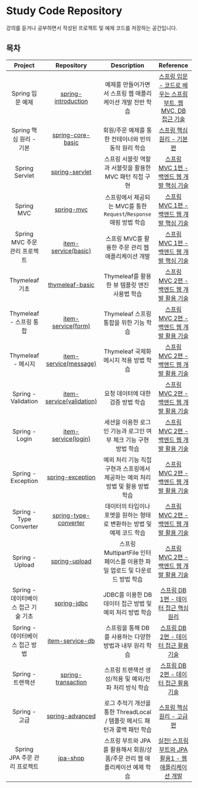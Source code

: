 # Study Code Repository

강의를 듣거나 공부하면서 작성된 프로젝트 및 예제 코드를 저장하는 공간입니다.

## 목차

|         Project          |                                      Repository                                       |                   Description                    |                                        Reference                                         |
|:------------------------:|:-------------------------------------------------------------------------------------:|:------------------------------------------------:|:----------------------------------------------------------------------------------------:|
|       Spring 입문 예제       |   [spring-introduction](https://hyoguoo@github.com/hyoguoo/spring-introduction.git)   |         예제를 만들어가면서 스프링 웹 애플리케이션 개발 전반 학습         | [스프링 입문 - 코드로 배우는 스프링 부트, 웹 MVC, DB 접근 기술](https://www.inflearn.com/course/스프링-입문-스프링부트) |
|    Spring 핵심 원리 - 기본     |     [spring-core-basic](https://hyoguoo@github.com/hyoguoo/spring-core-basic.git)     |          회원/주문 예제를 통한 컨테이너와 빈의 동작 원리 학습          |             [스프링 핵심 원리 - 기본편](https://www.inflearn.com/course/스프링-핵심-원리-기본편)             |
|      Spring Servlet      |        [spring-servlet](https://hyoguoo@github.com/hyoguoo/spring-servlet.git)        |        스프링 서블릿 역할과 서블릿을 활용한 MVC 패턴 직접 구현         |         [스프링 MVC 1편 - 백엔드 웹 개발 핵심 기술](https://www.inflearn.com/course/스프링-mvc-1)         |
|        Spring MVC        |            [spring-mvc](https://hyoguoo@github.com/hyoguoo/spring-mvc.git)            | 스프링에서 제공되는 MVC를 통한 `Request`/`Response` 매핑 방법 학습 |         [스프링 MVC 1편 - 백엔드 웹 개발 핵심 기술](https://www.inflearn.com/course/스프링-mvc-1)         |
|  Spring MVC 주문 관리 프로젝트   |       [item-service(basic)](https://github.com/hyoguoo/item-service/tree/basic)       |          스프링 MVC를 활용한 주문 관리 웹 애플리케이션 개발          |         [스프링 MVC 1편 - 백엔드 웹 개발 핵심 기술](https://www.inflearn.com/course/스프링-mvc-1)         |
|       Thymeleaf 기초       |       [thymeleaf-basic](https://hyoguoo@github.com/hyoguoo/thymeleaf-basic.git)       |          Thymeleaf를 활용한 뷰 템플릿 엔진 사용법 학습          |         [스프링 MVC 2편 - 백엔드 웹 개발 활용 기술](https://www.inflearn.com/course/스프링-mvc-2)         |
|    Thymeleaf - 스프링 통합    |        [item-service(form)](https://github.com/hyoguoo/item-service/tree/form)        |            Thymeleaf 스프링 통합을 위한 기능 학습            |         [스프링 MVC 2편 - 백엔드 웹 개발 활용 기술](https://www.inflearn.com/course/스프링-mvc-2)         |
|     Thymeleaf - 메시지      |     [item-service(message)](https://github.com/hyoguoo/item-service/tree/message)     |            Thymeleaf 국제화 메시지 적용 방법 학습            |         [스프링 MVC 2편 - 백엔드 웹 개발 활용 기술](https://www.inflearn.com/course/스프링-mvc-2)         |
|   Spring - Validation    |  [item-service(validation)](https://github.com/hyoguoo/item-service/tree/validation)  |               요청 데이터에 대한 검증 방법 학습                |         [스프링 MVC 2편 - 백엔드 웹 개발 활용 기술](https://www.inflearn.com/course/스프링-mvc-2)         |
|      Spring - Login      |       [item-service(login)](https://github.com/hyoguoo/item-service/tree/login)       |      세션을 이용한 로그인 기능과 로그인 여부 체크 기능 구현 방법 학습       |         [스프링 MVC 2편 - 백엔드 웹 개발 활용 기술](https://www.inflearn.com/course/스프링-mvc-2)         |
|    Spring - Exception    |      [spring-exception](https://hyoguoo@github.com/hyoguoo/spring-exception.git)      |  예외 처리 기능 직접 구현과 스프링에서 제공하는 예외 처리 방법 및 활용 방법 학습  |         [스프링 MVC 2편 - 백엔드 웹 개발 활용 기술](https://www.inflearn.com/course/스프링-mvc-2)         |
| Spring - Type Converter  | [spring-type-converter](https://hyoguoo@github.com/hyoguoo/spring-type-converter.git) |     데이터의 타입이나 포멧을 원하는 형태로 변환하는 방법 및 예제 코드 학습     |         [스프링 MVC 2편 - 백엔드 웹 개발 활용 기술](https://www.inflearn.com/course/스프링-mvc-2)         |
|     Spring - Upload      |         [spring-upload](https://hyoguoo@github.com/hyoguoo/spring-upload.git)         | 스프링 MultipartFile 인터페이스를 이용한 파일 업로드 및 다운로드 방법 학습 |         [스프링 MVC 2편 - 백엔드 웹 개발 활용 기술](https://www.inflearn.com/course/스프링-mvc-2)         |
| Spring - 데이터베이스 접근 기술 기초 |           [spring-jdbc](https://hyoguoo@github.com/hyoguoo/spring-jdbc.git)           |       JDBC를 이용한 DB 데이터 접근 방법 및 예외 처리 방법 학습       |           [스프링 DB 1편 - 데이터 접근 핵심 원리](https://www.inflearn.com/course/스프링-db-1)           |
|  Spring - 데이터베이스 접근 방법   |       [item-service-db](https://hyoguoo@github.com/hyoguoo/item-service-db.git)       |        스프링을 통해 DB를 사용하는 다양한 방법과 내부 원리 학습         |           [스프링 DB 2편 - 데이터 접근 활용 기술](https://www.inflearn.com/course/스프링-db-2)           |
|      Spring - 트랜잭션       |    [spring-transaction](https://hyoguoo@github.com/hyoguoo/spring-transaction.git)    |         스프링 트랜잭션 생성/적용 및 예외/전파 처리 방식 학습          |           [스프링 DB 2편 - 데이터 접근 활용 기술](https://www.inflearn.com/course/스프링-db-2)           |
|       Spring - 고급        |       [spring-advanced](https://hyoguoo@github.com/hyoguoo/spring-advanced.git)       | 로그 추적기 개선을 통한 ThreadLocal / 템플릿 메서드 패턴과 콜백 패턴 학습 |             [스프링 핵심 원리 - 고급편](https://www.inflearn.com/course/스프링-핵심-원리-고급편)             |
|  Spring JPA 주문 관리 프로젝트   |             [jpa-shop]( https://hyoguoo@github.com/hyoguoo/jpa-shop.git)              |   스프링 부트와 JPA를 활용해서 회원/상품/주문 관리 웹 애플리케이션 예제 학습   |   [실전! 스프링 부트와 JPA 활용1 - 웹 애플리케이션 개발](https://www.inflearn.com/course/스프링부트-JPA-활용-1)    |
